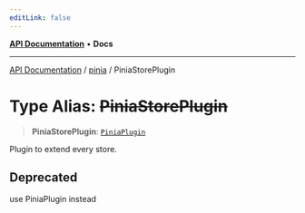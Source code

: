 ```yaml
---
editLink: false
---
```


[**API Documentation**](../../index.md) • **Docs**

***

[API Documentation](../../index.md) / [pinia](../index.md) / PiniaStorePlugin

# Type Alias: ~~PiniaStorePlugin~~

> **PiniaStorePlugin**: [`PiniaPlugin`](../interfaces/PiniaPlugin.md)

Plugin to extend every store.

## Deprecated

use PiniaPlugin instead
